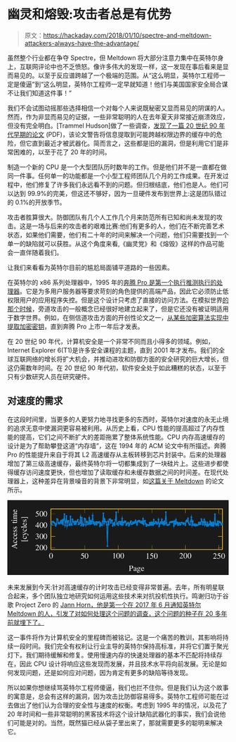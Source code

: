 # 幽灵和熔毁:攻击者总是有优势

> 原文：<https://hackaday.com/2018/01/10/spectre-and-meltdown-attackers-always-have-the-advantage/>

虽然整个行业都在争夺 Spectre，但 Meltdown 将大部分注意力集中在英特尔身上，互联网评论中也不乏愤怒。像许多伟大的发现一样，这一发现在事后看来是显而易见的。以至于反应谱跨越了一个极端的范围。从“这么明显，英特尔工程师一定是傻逼”到“这么明显，英特尔工程师一定早就知道！他们与美国国家安全局合谋不让我们知道这件事！”

我们不会试图动摇那些选择相信一个对每个人来说既秘密又显而易见的阴谋的人。然而，作为非显而易见的证据，一些非常聪明的人在去年夏天非常接近崩溃效应，但没有完全明白。[Trammel Hudson]做了一些调查，[发现了一篇 20 世纪 90 年代早期的论文](https://pdfs.semanticscholar.org/2209/42809262c17b6631c0f6536c91aaf7756857.pdf) (PDF)，该论文警告将信息提取到可能跨越权限边界的缓存中的危险，但它直到最近才被武器化。简而言之，这些都是旧的漏洞，但是利用它们是非常困难的，以至于花了 20 年的时间。

制造一个新的 CPU 是一个大型团队历时数年的工作。但是他们并不是一直都在做同一件事。任何单一的功能都是一个小型工程师团队几个月的工作成果。在开发过程中，他们修复了许多我们永远看不到的问题。但归根结底，他们也是人。他们可以达到 99.9%的完美，但这还不够好，因为一旦硬件发布到世界上:这是团队错过的 0.1%的开放季节。

攻击者胜算很大。防御团队有几个人工作几个月来防范所有已知和尚未发现的攻击。这是一场与后来的攻击者的艰难比赛:他们有更多的人，他们在不断完善艺术状态，如果他们需要，他们有二十年的时间来解决一个问题，他们只需要找到一个单一的缺陷就可以获胜。从这个角度来看,《幽灵党》和《熔毁》这样的作品可能会一直伴随着我们。

让我们来看看为英特尔目前的尴尬局面铺平道路的一些因素。

在英特尔的 x86 系列处理器中，1995 年的[奔腾 Pro 是第一个执行推测执行的处理器](http://ieeexplore.ieee.org/document/569689/)。它是为多用户服务器等要求苛刻的角色提供的高端产品，因此它必须防止低权限用户的应用程序失控。但是这个设计只考虑了直接的访问方法。在模拟世界[的那个时候](https://hackaday.com/2009/01/25/tempest-a-signal-problem/)，旁道攻击的一般概念已经很好地建立起来了，但是它还没有被证明适用于数字世界。例如，在侧信道攻击方面的开创性论文之一，[从某些加密算法实现中提取加密密钥](https://www.rambus.com/timing-attacks-on-implementations-of-diffie-hellman-rsa-dss-and-other-systems/)，直到奔腾 Pro 上市一年后才发表。

在 20 世纪 90 年代，计算机安全是一个非常不同而且小得多的领域。例如，Internet Explorer 6(T1)是许多安全课程的主题，直到 2001 年才发布。我们的全球互联网络的增长将扩大机会，并推动进攻和防御方面的安全研究的巨大增长，但这仍需数年时间。在 20 世纪 90 年代初，软件安全处于如此糟糕的状态，以至于只有少数研究人员在研究硬件。

## 对速度的需求

在这段时间里，当更多的人更努力地寻找更多的东西时，英特尔对速度的永无止境的追求无意中使漏洞更容易被利用。从历史上看，CPU 性能的提高超过了内存性能的提高，它们之间不断扩大的差距拖累了整体系统性能。CPU 内存高速缓存的设计是为了帮助攀登这道“内存墙”，这在 1994 年的 ACM 论文中有所描述。奔腾 Pro 的性能提升来自于将其 L2 高速缓存从主板转移到芯片封装中。后来的处理器增加了第三级高速缓存，最终英特尔将一切都集成到了一块硅片上。这些进步都使得缓存访问速度更快，但也增加了读取缓存和未缓存数据之间的时间差。在现代处理器上，这种差异在背景噪音的背景下非常明显，如[这篇关于 Meltdown](https://arxiv.org/abs/1801.01207) 的论文所示。

![](img/e9ca0c01c2588bb0a7294ef0f7dfce48.png)

未来发展到今天:针对高速缓存的计时攻击已经变得非常普遍。去年，所有明星联合起来，多个团队独立地研究如何运用这些技术来对抗投机性执行。鸣谢归功于谷歌 Project Zero 的 [Jann Horn，他是第一个在 2017 年 6 月通知英特尔 Meltdown 的人，引发了对如何处理这个问题的调查，这个问题的种子在 20 多年前就埋下了。](https://googleprojectzero.blogspot.com/2018/01/reading-privileged-memory-with-side.html)

这一事件将作为计算机安全的里程碑而被铭记。这是一个痛苦的教训，其影响将持续一段时间。我们完全有权利让行业主导的英特尔保持高标准，并将它们置于聚光灯下。我们期待缓解和修复。使用慢速内存的快速处理器的基本不匹配将持续存在，因此 CPU 设计将响应这些发现而发展，并且技术水平将向前发展。无论是如何发现问题，还是如何应对问题，因为肯定有更多的缺陷等待发现。

所以如果你想继续骂英特尔工程师傻逼，我们也拦不住你。但是我们认为这个故事的寓意是，总会有这样的漏洞，因为攻击比防御容易得多。英特尔工程师可能在过去做出了他们认为合理的安全性与速度的权衡。考虑到 1995 年的情况，以及花了 20 年时间和一些非常聪明的黑客技术将这个设计缺陷武器化的事实，我们会说他们可能是对的。当然，既然猫已经从袋子里出来了，那就需要更多的聪明来解决它。